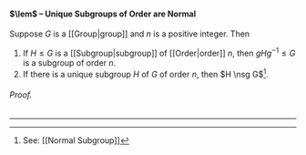 #### $\lem$ – Unique Subgroups of Order are Normal
Suppose $G$ is a [[Group|group]] and $n$ is a positive integer. Then
1. If $H\leq G$ is a [[Subgroup|subgroup]] of [[Order|order]] $n$, then $gHg^{-1}\leq G$ is a subgroup of order $n$.
2. If there is a unique subgroup $H$ of $G$ of order $n$, then $H \nsg G$[^1].

###### *Proof.* 
***

[^1]: See: [[Normal Subgroup]]